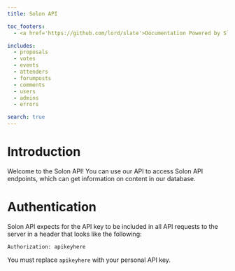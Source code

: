 ```yaml
---
title: Solon API

toc_footers:
  - <a href='https://github.com/lord/slate'>Documentation Powered by Slate</a>

includes:
  - proposals
  - votes
  - events
  - attenders
  - forumposts
  - comments
  - users
  - admins
  - errors

search: true
---
```


# Introduction

Welcome to the Solon API! You can use our API to access Solon API endpoints, which can get information on content in our database.

# Authentication

Solon API expects for the API key to be included in all API requests to the server in a header that looks like the following:

`Authorization: apikeyhere`

<aside class="notice">
You must replace <code>apikeyhere</code> with your personal API key.
</aside>